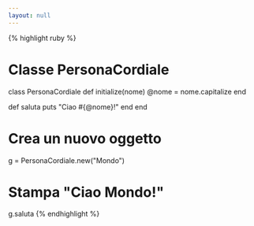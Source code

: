 ```yaml
---
layout: null
---
```


{% highlight ruby %}
# Classe PersonaCordiale
class PersonaCordiale
  def initialize(nome)
    @nome = nome.capitalize
  end

  def saluta
    puts "Ciao #{@nome}!"
  end
end

# Crea un nuovo oggetto
g = PersonaCordiale.new("Mondo")

# Stampa "Ciao Mondo!"
g.saluta
{% endhighlight %}
